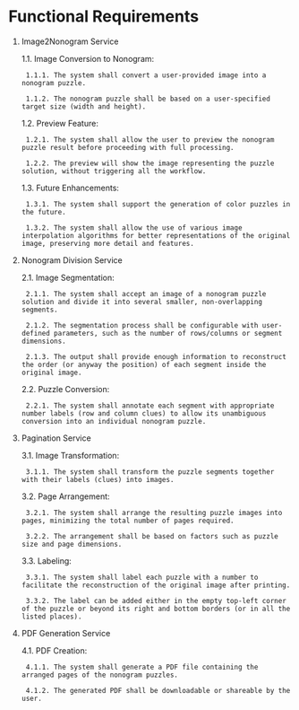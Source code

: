 # Functional Requirements

1. Image2Nonogram Service

    1.1. Image Conversion to Nonogram:

        1.1.1. The system shall convert a user-provided image into a nonogram puzzle.

        1.1.2. The nonogram puzzle shall be based on a user-specified target size (width and height).

    1.2. Preview Feature:

        1.2.1. The system shall allow the user to preview the nonogram puzzle result before proceeding with full processing.

        1.2.2. The preview will show the image representing the puzzle solution, without triggering all the workflow.

    1.3. Future Enhancements:

        1.3.1. The system shall support the generation of color puzzles in the future.

        1.3.2. The system shall allow the use of various image interpolation algorithms for better representations of the original image, preserving more detail and features.

2. Nonogram Division Service

    2.1. Image Segmentation:

        2.1.1. The system shall accept an image of a nonogram puzzle solution and divide it into several smaller, non-overlapping segments.

        2.1.2. The segmentation process shall be configurable with user-defined parameters, such as the number of rows/columns or segment dimensions.

        2.1.3. The output shall provide enough information to reconstruct the order (or anyway the position) of each segment inside the original image.

    2.2. Puzzle Conversion:

        2.2.1. The system shall annotate each segment with appropriate number labels (row and column clues) to allow its unambiguous conversion into an individual nonogram puzzle.

3. Pagination Service

    3.1. Image Transformation:

        3.1.1. The system shall transform the puzzle segments together with their labels (clues) into images.

    3.2. Page Arrangement:

        3.2.1. The system shall arrange the resulting puzzle images into pages, minimizing the total number of pages required.

        3.2.2. The arrangement shall be based on factors such as puzzle size and page dimensions.

    3.3. Labeling:

        3.3.1. The system shall label each puzzle with a number to facilitate the reconstruction of the original image after printing.

        3.3.2. The label can be added either in the empty top-left corner of the puzzle or beyond its right and bottom borders (or in all the listed places).

4. PDF Generation Service

    4.1. PDF Creation:

        4.1.1. The system shall generate a PDF file containing the arranged pages of the nonogram puzzles.

        4.1.2. The generated PDF shall be downloadable or shareable by the user.
